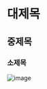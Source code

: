 # 대제목
## 중제목
### 소제목

![image](https://github.com/2023-SMHRD-IS-AI1/FirstRepo/assets/79125325/bdf7a43d-f58f-4434-8481-16b36833a9cf)
